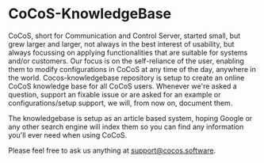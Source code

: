 # CoCoS-KnowledgeBase

CoCoS, short for Communication and Control Server, started small, but grew larger and larger, not always in the best interest of usability, but always focussing on applying functionalities that are suitable for systems and/or customers. Our focus is on the self-reliance of the user, enabling them to modify configurations in CoCoS at any time of the day, anywhere in the world. Cocos-knowledgebase repository is setup to create an online CoCoS knowledge base for all CoCoS users. Whenever we're asked a question, support an fixable issue or are asked for an example or configurations/setup support, we will, from now on, document them. 

The knowledgebase is setup as an article based system, hoping Google or any other search engine will index them so you can find any information you'll ever need when using CoCoS. 

Please feel free to ask us anything at support@cocos.software.


